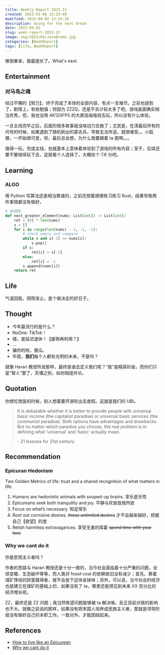 ```yaml
---
title: Weekly Report 2023.13
created: 2023-03-06 15:25:49
modified: 2023-04-02 23:25:28
description: Going for the next dream
date: 2023-04-02
slug: week-report-2023-13
image: img/2023/04/JavaBromo.jpg
categories: [WeekReport]
tags: [Life, WeekReport]
---
```


推倒重来，我最擅长了。What's next.

## Entertainment

### 对马岛之魂

经过不懈的【努力】，终于完成了本体的全部内容，有点一言难尽。之前也提到了，剧情上，有些勉强；但因为 ZZZQ，还是不去计较太多了吧。游戏画面确实相当优秀，但，我也没用 4K120FPS 的大屏高端电视去玩，所以没有什么体验。

一旦主线完毕之后，后面的很多故事就没啥动力去做了；尤其是，在清最后所有的问号的时候，如果遇到了随机刷出的蒙古兵，导致无法传送，就很难受。。小狐狸，一开始很可爱，但，最后总会想，为什么我要跟着 ta 跑啊。。。

值得一玩，完成主线，也就基本上意味着体验到了游戏的所有内容；至于，后续还要不要继续玩下去，这就看个人选择了。大概给个 7.8 分吧。

## Learning

### ALGO

用 Python 写算法还是相当靠谱的，之前还想着顺便练习练习 Rust，结果导致两件事情都没有做好。

```py
# 单调栈
def next_greater_element(nums: List[int]) -> List[int]:
    ret = [0] * len(nums)
    s = []
    for i in range(len(nums) - 1, -1, -1):
        # check empty and compare
        while s and s[-1] <= nums[i]:
            s.pop()
        if s:
            ret[i] = s[-1]
        else:
            ret[i] = -1
        s.append(nums[i])
    return ret
```

## Life

气温回稳，阴雨渐止。是个做决定的好日子。

## Thought

- 今年最流行的是什么？
- NoOne: TikTok！
- 错，是延迟退休！【废物再利用？】
- ...
- 骗你的啦，傻瓜。
- 毕竟，**我们**每个人都有光明的未来，不是吗？

就像 Harari 教授所说那样，最终是谁去定义我们呢？“我”是精英阶级，而你们只是“智人”罢了，天壤之别，如何相提并论。

## Quotation

你想吃饱饭的时候，别人想着要开游轮出去度假。这就是我们的 UBI。

> It is debatable whether it is better to provide people with universal basic income (the capitalist paradise) or universal basic services (the communist paradise). Both options have advantages and drawbacks. But no matter which paradise you choose, the real problem is in defining what ‘universal’ and ‘basic’ actually mean.
>
> \- 21 lessons for 21st century

## Recommendation

### Epicuran Hedonism

Two Golden Metrics of life: trust and a shared recognition of what matters in life.

1. Humans are hedonistic animals with souped-up brains. 享乐是天性
2. Epicureans seek both tranquility and joy. 平静与欢愉皆我所欲
3. Focus on what’s necessary. 知足常乐
4. Root out corrosive desires. ~~those unlimited desires~~ 才不会越来越好，把握自己【欲望】的度
5. Relish harmless extravagances. 享受无害的挥霍 ~~spend time with your love~~

### Why we cant do it

你是悲观主义者吗？

作者的思路与 Harari 教授还是十分一致的，当今社会面临着十分严重的问题，全球变暖、生态破坏等等，而人类对 fossil coal 的依赖依旧没有减少；首先，靠着煤矿挣钱的财富既得者，就不会放下这块金钵钵；另外，可以说，当今社会的经济也是建立在煤矿的基础上的，如果没有了 ta，哪里还能预见到未来 XX 百分比的经济增长呢。

ZZ，最终还是 ZZ 问题；我当然希望问题能够被 ta 解决咯，反正目前对我的影响也不大。就像之前说的那样，如果没有把本国人培养成民族主义者，那就是领导阶级没有做好自己的本职工作。一致对外，才能团结起来。

## References

- [How to live like an Epicurean](https://psyche.co/guides/how-to-seek-out-and-savour-lifes-joys-like-an-epicurean)
- [Why we cant do it](https://richardheinberg.com/museletter-360-why-we-cant-just-do-it)
